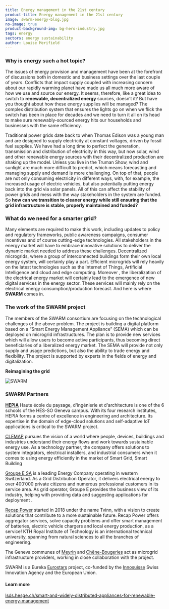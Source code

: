 ```yaml
---
title: Energy management in the 21st century
product-title: Energy management in the 21st century
image: swarm-energy-blog.jpg
no-image: true
product-background-img: bg-hero-industry.jpg
tags: energy 
sectors: energy sustainability
author: Louise Merifield
---
```



### Why is energy such a hot topic?

The issues of energy provision and management have been at the forefront of discussions both in domestic and business settings over the last couple of years. Conflicts that impact supply coupled with increasing concern about our rapidly warming planet have made us all much more aware of how we use and source our energy. It seems, therefore, like a great idea to switch to **renewable, decentralized energy** sources, doesn’t it? But have you thought about how these energy supplies will be managed? The complex distribution system that ensures the lights go on when we flick the switch has been in place for decades and we need to turn it all on its head to make sure renewably-sourced energy hits our households and businesses with the same efficiency. 

Traditional power grids date back to when Thomas Edison was a young man and are designed to supply electricity at constant voltages, driven by fossil fuel supplies.  We have had a long time to perfect the generation, transmission and distribution of electricity in this way, but now solar, wind and other renewable energy sources with their decentralized production are shaking up the model. Unless you live in the Truman Show, wind and sunlight are much more difficult to predict, which means forecasting and managing supply and demand is more challenging. On top of that, people are not only consuming electricity in different ways, with, for example, the increased usage of electric vehicles, but also potentially putting energy back into the grid via solar panels. All of this can affect the stability of power grids and mess with the way stakeholders in the system are funded. So **how can we transition to cleaner energy while still ensuring that the grid infrastructure is stable, properly maintained and funded?**

### What do we need for a smarter grid?

Many elements are required to make this work, including updates to policy and regulatory frameworks, public awareness campaigns, consumer incentives and of course cutting-edge technologies. All stakeholders in the energy market will have to embrace innovative solutions to deliver the dynamic market needed to address these challenges. Decentralized microgrids, where a group of interconnected buildings form their own local energy system, will certainly play a part. Efficient microgrids will rely heavily on the latest technologies such as the Internet of Things, Artificial Intelligence and cloud and edge computing. Moreover , the liberalization of the electrical energy market will certainly lead to the emergence of new digital services in the energy sector. These services will mainly rely on the electrical energy consumption/production forecast. And here is where **SWARM** comes in.



### The work of the SWARM project 

The members of the SWARM consortium are focusing on the technological challenges of the above problem. The project is building a digital platform based on a “Smart Energy Management Appliance” (SEMA) which can be deployed on microgrid infrastructures. The plan is to provide new services which will allow users to become active participants, thus becoming direct beneficiaries of a liberalized energy market. The SEMA will provide not only supply and usage predictions, but also the ability to trade energy and flexibility. The project is supported by experts in the fields of energy and digitalization.

**Reimagining the grid**

![SWARM](/assets/img/news/smartgrid.png)




### SWARM Partners

**[HEPIA](https://www.hesge.ch/hepia/)** Haute école du paysage, d'ingénierie et d'architecture is one of the 6 schools of the HES-SO Geneva campus. With its four research institutes, HEPIA forms a centre of excellence in engineering and architecture. Its expertise in the domain of edge-cloud solutions and self-adaptive IoT applications is critical to the SWARM project.

[CLEMAP](https://en.clemap.com/) pursues the vision of a world where people, devices, buildings and industries understand their energy flows and work towards sustainable energy use. As a technology partner, the company offers solutions to system integrators, electrical installers, and industrial consumers when it comes to using energy efficiently in the market of Smart Grid, Smart Building

[Groupe E SA](https://www.groupe-e.ch/fr) is a leading Energy Company operating in western Switzerland. As a Grid Distribution Operator, it delivers electrical energy to over 400’000 private citizens and numerous professional customers in its service area. As grid operator, Groupe E provides the business view of its industry, helping with providing data and suggesting applications for deployment .

[Recap Power](https://power.recapenergy.com/en/) started in 2018 under the name Tvinn, with a vision to create solutions that contribute to a more sustainable future. Recap Power offers aggregator services, solve capacity problems and offer smart management of batteries, electric vehicle chargers and local energy production, as a service!
KTH Royal Institute of Technology is an international technical university, spanning from natural sciences to all the branches of engineering. 

The Geneva communes of [Meyrin](https://www.meyrin.ch/fr) and [Chêne-Bougeries](https://www.chene-bougeries.ch/accueil/) act as microgrid infrastructure providers, working in close collaboration with the project.

SWARM is a Eureka [Eurostars](https://www.eurekanetwork.org/countries/united-kingdom/eurostars/) project, co-funded by the [Innosuisse](https://www.innosuisse.ch/inno/en/home.html) Swiss Innovation Agency and the European Union.

#### Learn more

[lsds.hesge.ch/smart-and-widely-distributed-appliances-for-renewable-energy-management](https://lsds.hesge.ch/smart-and-widely-distributed-appliances-for-renewable-energy-management/)



